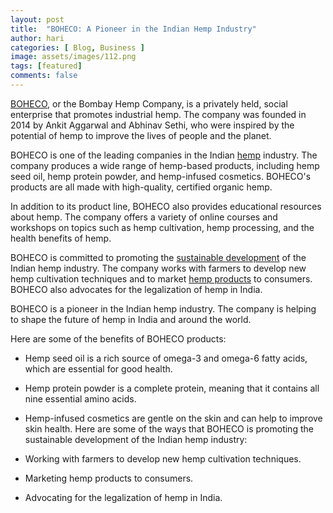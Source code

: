 ```yaml
---
layout: post
title:  "BOHECO: A Pioneer in the Indian Hemp Industry"
author: hari
categories: [ Blog, Business ]
image: assets/images/112.png
tags: [featured]
comments: false
---
```


[BOHECO](https://www.boheco.com), or the Bombay Hemp Company, is a privately held, social enterprise that promotes industrial hemp. The company was founded in 2014 by Ankit Aggarwal and Abhinav Sethi, who were inspired by the potential of hemp to improve the lives of people and the planet.

BOHECO is one of the leading companies in the Indian [hemp](https://www.agmrc.org/commodities-products/fiber/industrial-hemp) industry. The company produces a wide range of hemp-based products, including hemp seed oil, hemp protein powder, and hemp-infused cosmetics. BOHECO's products are all made with high-quality, certified organic hemp.

In addition to its product line, BOHECO also provides educational resources about hemp. The company offers a variety of online courses and workshops on topics such as hemp cultivation, hemp processing, and the health benefits of hemp.

BOHECO is committed to promoting the [sustainable development](https://sdgs.un.org/goals) of the Indian hemp industry. The company works with farmers to develop new hemp cultivation techniques and to market [hemp products](https://boheco.com/collections/all-products) to consumers. BOHECO also advocates for the legalization of hemp in India.

BOHECO is a pioneer in the Indian hemp industry. The company is helping to shape the future of hemp in India and around the world.

Here are some of the benefits of BOHECO products:

- Hemp seed oil is a rich source of omega-3 and omega-6 fatty acids, which are essential for good health.
- Hemp protein powder is a complete protein, meaning that it contains all nine essential amino acids.
- Hemp-infused cosmetics are gentle on the skin and can help to improve skin health.
Here are some of the ways that BOHECO is promoting the sustainable development of the Indian hemp industry:

- Working with farmers to develop new hemp cultivation techniques.
- Marketing hemp products to consumers.
- Advocating for the legalization of hemp in India.
